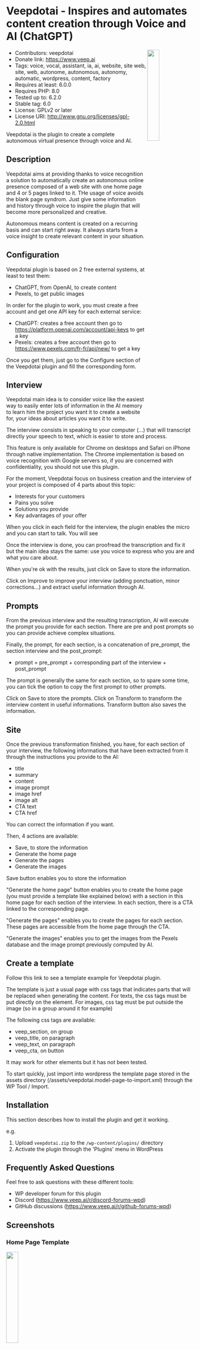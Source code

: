 # Veepdotai - Inspires and automates content creation through Voice and AI (ChatGPT)

<img src="https://raw.githubusercontent.com/veepdotai/veepdotai/main/assets/veepdotai-0-lp_template-resized.png?raw=true" align="right" width="25%"/>

* Contributors: veepdotai
* Donate link: https://www.veep.ai
* Tags: voice, vocal, assistant, ia, ai, website, site web, site, web, autonome, autonomous, autonomy, automatic, wordpress, content, factory
* Requires at least: 6.0.0
* Requires PHP: 8.0
* Tested up to: 6.2.0
* Stable tag: 6.0
* License: GPLv2 or later
* License URI: http://www.gnu.org/licenses/gpl-2.0.html

Veepdotai is the plugin to create a complete autonomous virtual presence through voice and AI.

## Description

Veepdotai aims at providing thanks to voice recognition a solution to automatically create an autonomous online presence composed of a web site with one home page and 4 or 5 pages linked to it. THe usage of voice avoids the blank page syndrom. Just give some information and history through voice to inspire the plugin that will become more personalized and creative.

Autonomous means content is created on a recurring basis and can start right away. It always starts from
a voice insight to create relevant content in your situation.

## Configuration

Veepdotai plugin is based on 2 free external systems, at least to test them:

* ChatGPT, from OpenAI, to create content
* Pexels, to get public images

In order for the plugin to work, you must create a free account and get one API key for each external service:

* ChatGPT: creates a free account then go to https://platform.openai.com/account/api-keys to get a key
* Pexels: creates a free account then go to https://www.pexels.com/fr-fr/api/new/ to get a key

Once you get them, just go to the Configure section of the Veepdotai plugin and fill the corresponding form.

## Interview

Veepdotai main idea is to consider voice like the easiest way to easily enter lots of information in the AI memory to learn him the project you want it to create a website for, your ideas about articles you want it to write.

The interview consists in speaking to your computer (...) that will transcript directly your speech to text, which is easier to store and process.

This feature is only available for Chrome on desktops and Safari on iPhone through native implementation. The Chrome implementation is based on voice recognition with Google servers so, if you are concerned with confidentiality, you should not use this plugin.

For the moment, Veepdotai focus on business creation and the interview of your project is composed of 4 parts about this topic:

* Interests for your customers
* Pains you solve
* Solutions you provide
* Key advantages of your offer

When you click in each field for the interview, the plugin enables the micro and you can start to talk. You will see

Once the interview is done, you can proofread the transcription and fix it but the main idea stays the same: use you voice to express who you are and what you care about.

When you're ok with the results, just click on Save to store the information.

Click on Improve to improve your interview (adding ponctuation, minor corrections...) and extract useful information through AI.

## Prompts

From the previous interview and the resulting transcription, AI will execute the prompt you provide for each section. There are pre and post prompts so you can provide achieve complex situations.

Finally, the prompt, for each section, is a concatenation of pre_prompt, the section interview and the post_prompt:

* prompt = pre_prompt + corresponding part of the interview + post_prompt

The prompt is generally the same for each section, so to spare some time, you can tick the option to copy the first prompt to other prompts.

Click on Save to store the prompts.
Click on Transform to transform the interview content in useful informations. Transform button also saves the information.

## Site

Once the previous transformation finished, you have, for each section of your interview, the following informations that have been extracted from it through the instructions you provide to the AI:

* title
* summary
* content
* image prompt
* image href
* image alt
* CTA text
* CTA href

You can correct the information if you want.

Then, 4 actions are available:

* Save, to store the information
* Generate the home page
* Generate the pages
* Generate the images

Save button enables you to store the information

"Generate the home page" button enables you to create the home page (you must provide a template like explained below) with a section in this home page for each section of the interview. In each section, there is a CTA linked to the corresponding page.

"Generate the pages" enables you to create the pages for each section. These pages are accessible from the home page through the CTA.

"Generate the images" enables you to get the images from the Pexels database and the image prompt previously computed by AI.

## Create a template

Follow this link to see a template example for Veepdotai plugin.

The template is just a usual page with css tags that indicates parts that will be replaced when generating the content. For texts, the css tags must be put directly on the element. For images, css tag must be put outside the image (so in a group around it for example)

The following css tags are available:

* veep_section, on group
* veep_title, on paragraph
* veep_text, on paragraph
* veep_cta, on button

It may work for other elements but it has not been tested.

To start quickly, just import into wordpress the template page stored in the assets directory (/assets/veepdotai.model-page-to-import.xml) through the WP Tool / Import.

## Installation

This section describes how to install the plugin and get it working.

e.g.

1. Upload `veepdotai.zip` to the `/wp-content/plugins/` directory
1. Activate the plugin through the 'Plugins' menu in WordPress

## Frequently Asked Questions

Feel free to ask questions with these different tools:

* WP developer forum for this plugin
* Discord (https://www.veep.ai/r/discord-forums-wpd)
* GitHub discussions (https://www.veep.ai/r/github-forums-wpd)

## Screenshots

### Home Page Template
<img src="https://raw.githubusercontent.com/veepdotai/veepdotai/main/assets/veepdotai-0-lp_template-resized.png?raw=true" width="25%"/>

### Configuration
<img src="https://raw.githubusercontent.com/veepdotai/veepdotai/main/assets/veepdotai-1-configuration-resized.png?raw=true" width="25%"/>

### Interview
<img src="https://raw.githubusercontent.com/veepdotai/veepdotai/main/assets/veepdotai-2-interview-resized.png?raw=true" width="25%"/>

### Prompts
<img src="https://raw.githubusercontent.com/veepdotai/veepdotai/main/assets/veepdotai-3-prompts-resized.png?raw=true" width="25%"/>

### Site and Page Generation
<img src="https://raw.githubusercontent.com/veepdotai/veepdotai/main/assets/veepdotai-4-site-resized.png?raw=true" width="25%"/>

## Upgrade notice

Not relevant for the moment.

## Changelog

### 1.1

* README improvements

### 1.0

* Initial release
